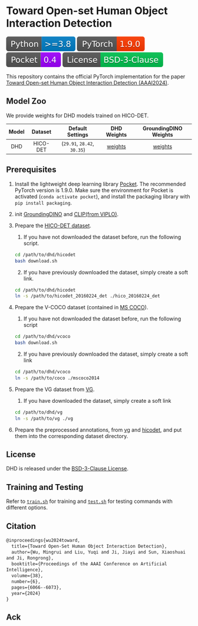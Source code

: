 # Toward Open-set Human Object Interaction Detection

[![python](./assets/python.svg)](https://www.python.org/) [![pytorch](./assets/pytorch.svg)](https://pytorch.org/get-started/locally/) [![pocket](./assets/pocket.svg)](https://github.com/fredzzhang/pocket) [![license](./assets/license.svg)](./LICENSE)

This repository contains the official PyTorch implementation for the paper [Toward Open-set Human Object Interaction Detection (AAAI2024)](https://ojs.aaai.org/index.php/AAAI/article/view/28422).


## Model Zoo
We provide weights for DHD models trained on HICO-DET. 

| Model | Dataset | Default Settings | DHD Weights | GroundingDINO Weights |
|:-:|:-:|:-:|:-:|:-:|
| DHD | HICO-DET | (`29.91`, `28.42`, `30.35`) | [weights](https://drive.google.com/file/d/1zEo8MMiiXmLfgs46AziAkdb6MjJQFk6M/view?usp=sharing) | [weights](https://github.com/IDEA-Research/GroundingDINO/releases/download/v0.1.0-alpha2/groundingdino_swinb_cogcoor.pth) |


## Prerequisites
1. Install the lightweight deep learning library [Pocket](https://github.com/fredzzhang/pocket). The recommended PyTorch version is 1.9.0.
Make sure the environment for Pocket is activated (`conda activate pocket`), and install the packaging library with `pip install packaging`. 

2. init [GroundingDINO](https://github.com/IDEA-Research/GroundingDINO) and [CLIP(from VIPLO)](https://github.com/Jeeseung-Park/CLIP.git).

3. Prepare the [HICO-DET dataset](https://drive.google.com/open?id=1QZcJmGVlF9f4h-XLWe9Gkmnmj2z1gSnk).
    1. If you have not downloaded the dataset before, run the following script.
    ```bash
    cd /path/to/dhd/hicodet
    bash download.sh
    ```
    2. If you have previously downloaded the dataset, simply create a soft link.
    ```bash
    cd /path/to/dhd/hicodet
    ln -s /path/to/hicodet_20160224_det ./hico_20160224_det
    ```
4. Prepare the V-COCO dataset (contained in [MS COCO](https://cocodataset.org/#download)).
    1. If you have not downloaded the dataset before, run the following script
    ```bash
    cd /path/to/dhd/vcoco
    bash download.sh
    ```
    2. If you have previously downloaded the dataset, simply create a soft link
    ```bash
    cd /path/to/dhd/vcoco
    ln -s /path/to/coco ./mscoco2014
    ```
5. Prepare the VG dataset from [VG](https://visualgenome.org).
    1. If you have downloaded the dataset, simply create a soft link
    ```bash
    cd /path/to/dhd/vg
    ln -s /path/to/vg ./vg
    ```
6. Prepare the preprocessed annotations, from [vg](https://drive.google.com/drive/folders/14SjjGDNTKg5KAGAuqNGSJQrdm7a84krV?usp=sharing) and [hicodet](https://drive.google.com/drive/folders/1U76Vj7sPKjmINly-OeHS4kZRDXE4ftRJ?usp=sharing), and put them into the corresponding dataset directory.

## License
DHD is released under the [BSD-3-Clause License](./LICENSE).


## Training and Testing

Refer to [`train.sh`](./train.sh) for training and [`test.sh`](./test.sh) for testing commands with different options.  

## Citation
```
@inproceedings{wu2024toward,
  title={Toward Open-Set Human Object Interaction Detection},
  author={Wu, Mingrui and Liu, Yuqi and Ji, Jiayi and Sun, Xiaoshuai and Ji, Rongrong},
  booktitle={Proceedings of the AAAI Conference on Artificial Intelligence},
  volume={38},
  number={6},
  pages={6066--6073},
  year={2024}
}
```

## Ack


